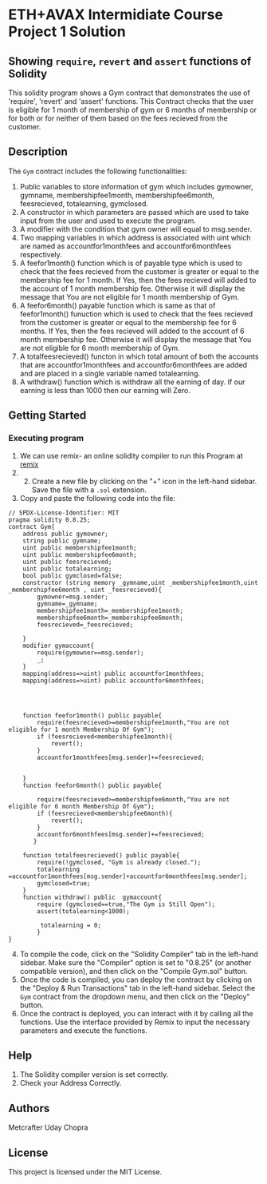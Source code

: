 # ETH+AVAX Intermidiate Course Project 1 Solution 
## Showing `require`, `revert` and `assert` functions of Solidity
This solidity program shows a Gym contract that demonstrates the use of 'require', 'revert' and 'assert' functions. This Contract checks that the user is eligible for 1 month of membership of gym or 6 months of membership or for both or for neither of them based on the fees recieved from the customer.

## Description
The  `Gym` contract includes the following functionalities:
1. Public variables to store information of gym which includes gymowner, gymname, membershipfee1month, membershipfee6month, feesrecieved, totalearning, gymclosed.
2. A constructor in which parameters are passed which are used to take input from the user and used to execute the program.
3. A modifier with the condition that gym owner will equal to msg.sender.
4. Two mapping variables in which address is associated with uint which are named as accountfor1monthfees and accountfor6monthfees respectively.
5. A feefor1month() function which is of payable type which is used to check that the fees recieved from the customer is greater or equal to the membership fee for 1 month. If Yes, then the fees recieved will added to the account of 1 month membership fee. Otherwise it will display the message that You are not eligible for 1 month membership of Gym.
6. A feefor6month() payable function which is same as that of feefor1month() funuction which is used to check that the fees recieved from the customer is greater or equal to the membership fee for 6 months. If Yes, then the fees recieved will added to the account of 6 month membership fee. Otherwise it will display the message that You are not eligible for 6 month membership of Gym.
7. A totalfeesrecieved() functon in which total amount of both the accounts that are accountfor1monthfees and accountfor6monthfees are added and are placed in a single variable named totalearning.
8. A withdraw() function which is withdraw all the earning of day. If our earning is less than 1000 then our earning will Zero.
   
## Getting Started
### Executing program
1. We can use remix- an online solidity compiler to run this Program at [remix](https://remix.ethereum.org/#lang=en&optimize=false&runs=200&evmVersion=null&version=soljson-v0.8.25+commit.b61c2a91.js)
2. 2. Create a new file by clicking on the "+" icon in the left-hand sidebar. Save the file with a `.sol` extension.
3. Copy and paste the following code into the file:

```solidity
// SPDX-License-Identifier: MIT
pragma solidity 0.8.25;
contract Gym{
    address public gymowner;
    string public gymname;
    uint public membershipfee1month;
    uint public membershipfee6month;
    uint public feesrecieved;
    uint public totalearning;
    bool public gymclosed=false;
    constructor (string memory _gymname,uint _membershipfee1month,uint _membershipfee6month , uint _feesrecieved){
        gymowner=msg.sender;
        gymname=_gymname;
        membershipfee1month=_membershipfee1month;
        membershipfee6month=_membershipfee6month;
        feesrecieved=_feesrecieved;
        
    }
    modifier gymaccount{
        require(gymowner==msg.sender);
        _;
    }
    mapping(address=>uint) public accountfor1monthfees;
    mapping(address=>uint) public accountfor6monthfees;
    

    

    function feefor1month() public payable{
        require(feesrecieved>=membershipfee1month,"You are not eligible for 1 month Membership Of Gym");  
        if (feesrecieved<membershipfee1month){
            revert();
        }
        accountfor1monthfees[msg.sender]+=feesrecieved;
       

    }
    function feefor6month() public payable{
         
        require(feesrecieved>=membershipfee6month,"You are not eligible for 6 month Membership Of Gym");  
        if (feesrecieved<membershipfee6month){
            revert();
        }
        accountfor6monthfees[msg.sender]+=feesrecieved;
       }
    
    function totalfeesrecieved() public payable{
        require(!gymclosed, "Gym is already closed.");
        totalearning =accountfor1monthfees[msg.sender]+accountfor6monthfees[msg.sender];
        gymclosed=true;
    }
    function withdraw() public  gymaccount{
        require (gymclosed==true,"The Gym is Still Open");
        assert(totalearning<1000);

         totalearning = 0;
        } 
}
```
4. To compile the code, click on the "Solidity Compiler" tab in the left-hand sidebar. Make sure the "Compiler" option is set to "0.8.25" (or another compatible version), and then click on the "Compile Gym.sol" button.
5. Once the code is compiled, you can deploy the contract by clicking on the "Deploy & Run Transactions" tab in the left-hand sidebar. Select the `Gym` contract from the dropdown menu, and then click on the "Deploy" button.
6. Once the contract is deployed, you can interact with it by calling all the functions. Use the interface provided by Remix to input the necessary parameters and execute the functions.

## Help
1. The Solidity compiler version is set correctly.
2. Check your Address Correctly.
## Authors
Metcrafter Uday Chopra


## License

This project is licensed under the MIT License.
